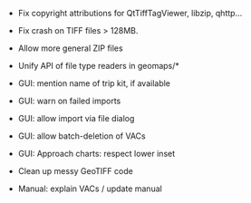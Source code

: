 * Fix copyright attributions for QtTiffTagViewer, libzip, qhttp…

* Fix crash on TIFF files > 128MB.

* Allow more general ZIP files

* Unify API of file type readers in geomaps/*

* GUI: mention name of trip kit, if available

* GUI: warn on failed imports

* GUI: allow import via file dialog

* GUI: allow batch-deletion of VACs

* GUI: Approach charts: respect lower inset

* Clean up messy GeoTIFF code

* Manual: explain VACs / update manual